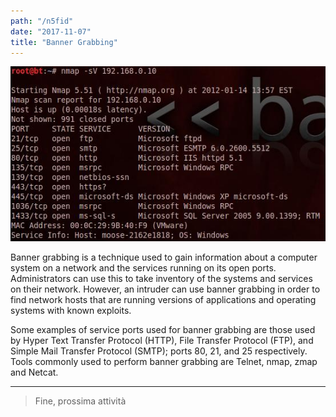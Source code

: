 ```yaml
---
path: "/n5fid"
date: "2017-11-07" 
title: "Banner Grabbing"
---
```


![banner](./images/banner.jpg)

Banner grabbing is a technique used to gain information about a computer system on a network and the services running on its open ports. Administrators can use this to take inventory of the systems and services on their network. However, an intruder can use banner grabbing in order to find network hosts that are running versions of applications and operating systems with known exploits.

Some examples of service ports used for banner grabbing are those used by Hyper Text Transfer Protocol (HTTP), File Transfer Protocol (FTP), and Simple Mail Transfer Protocol (SMTP); ports 80, 21, and 25 respectively. Tools commonly used to perform banner grabbing are Telnet, nmap, zmap and Netcat.

---

> Fine, prossima attività